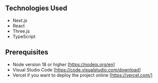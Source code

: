 ## Technologies Used

- Next.js
- React
- Three.js
- TypeScript

## Prerequisites

- Node version 18 or higher [https://nodejs.org/en]
- Visual Studio Code [https://code.visualstudio.com/download]
- Vercel if you want to deploy the project online [https://vercel.com/]

